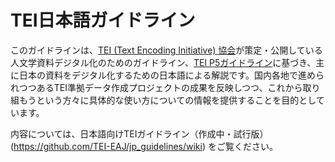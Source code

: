 # TEI日本語ガイドライン

このガイドラインは、[TEI (Text Encoding Initiative) 協会](https://tei-c.org/)が策定・公開している人文学資料デジタル化のためのガイドライン、[TEI P5ガイドライン](https://tei-c.org/release/doc/tei-p5-doc/en/html/index.html)に基づき、主に日本の資料をデジタル化するための日本語による解説です。国内各地で進められつつあるTEI準拠データ作成プロジェクトの成果を反映しつつ、これから取り組もうという方々に具体的な使い方についての情報を提供することを目的としています。



内容については、日本語向けTEIガイドライン（作成中・試行版） (https://github.com/TEI-EAJ/jp_guidelines/wiki) をご覧ください。
